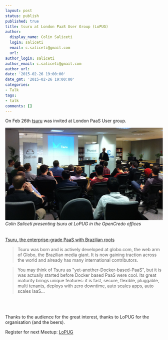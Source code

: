 ```yaml
---
layout: post
status: publish
published: true
title: tsuru at London PaaS User Group (LoPUG)
author:
  display_name: Colin Saliceti
  login: saliceti
  email: c.saliceti@gmail.com
  url:
author_login: saliceti
author_email: c.saliceti@gmail.com
author_url:
date: '2015-02-26 19:00:00'
date_gmt: '2015-02-26 19:00:00'
categories:
- Talk
tags:
- talk
comments: []
---
```


On Feb 26th [tsuru](http://tsuru.io) was invited at London PaaS User group.

![tsuru at LoPUG](/images/lopug.jpg)
*Colin Saliceti presenting tsuru at LoPUG in the OpenCredo offices*
<br>
<br>
<br>
[Tsuru, the enterprise-grade PaaS with Brazilian roots](http://www.slideshare.net/saliceti/tsuru-london-paas-user-group)

>Tsuru was born and is actively developed at globo.com, the web arm of Globo, the Brazilian media giant. It is now gaining traction across the world and already has many international contributors.

>You may think of Tsuru as "yet-another-Docker-based-PaaS", but it is was actually started before Docker based PaaS were cool. Its great maturity brings unique features: it is fast, secure, flexible, pluggable, multi tenants, deploys with zero downtime, auto scales apps, auto scales IaaS… 
<br>
<br>
<br>
Thanks to the audience for the great interest, thanks to LoPUG for the organisation (and the beers).

Register for next Meetup: [LoPUG](http://www.meetup.com/London-PaaS-User-Group-LOPUG/)